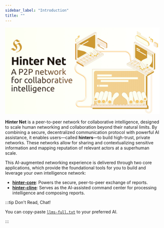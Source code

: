 ```yaml
---
sidebar_label: "Introduction"
title: ""
---
```


![Hinter Net Social Card](../../static/img/hinter-net-social-card.jpg)

**Hinter Net** is a peer-to-peer network for collaborative intelligence, designed to scale human networking and collaboration beyond their natural limits.
By combining a secure, decentralized communication protocol with powerful AI assistance, it enables users—called **hinters**—to build high-trust, private networks.
These networks allow for sharing and contextualizing sensitive information and mapping reputation of relevant actors at a superhuman scale.

This AI-augmented networking experience is delivered through two core applications, which provide the foundational tools for you to build and leverage your own intelligence network:

- **[hinter-core](../hinter-core/introduction.md)**: Powers the secure, peer-to-peer exchange of reports.
- **[hinter-cline](../hinter-cline/introduction.md)**: Serves as the AI-assisted command center for processing intelligence and composing reports.

:::tip Don't Read, Chat!

You can copy-paste [`llms-full.txt`](https://hinter.net/llms-full.txt) to your preferred AI.

:::
